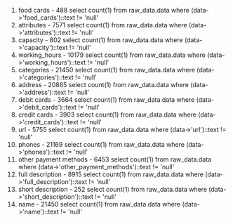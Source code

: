 ﻿1. food cards - 488
   select count(1) from raw_data.data where (data->'food_cards')::text != 'null'
2. attributes - 7571
   select count(1) from raw_data.data where (data->'attributes')::text != 'null'
3. capacity - 802
   select count(1) from raw_data.data where (data->'capacity')::text != 'null'
4. working_hours - 10179
   select count(1) from raw_data.data where (data->'working_hours')::text != 'null'
5. categories - 21450
   select count(1) from raw_data.data where (data->'categories')::text != 'null'
6. address - 20865
   select count(1) from raw_data.data where (data->'address')::text != 'null'
7. debit cards - 3664
   select count(1) from raw_data.data where (data->'debit_cards')::text != 'null'
8. credit cards - 3903
   select count(1) from raw_data.data where (data->'credit_cards')::text != 'null'
9. url - 5755
   select count(1) from raw_data.data where (data->'url')::text != 'null'
10. phones - 21169
    select count(1) from raw_data.data where (data->'phones')::text != 'null'
11. other payment methods - 6453
    select count(1) from raw_data.data where (data->'other_payment_methods')::text != 'null'
12. full description - 8915
    select count(1) from raw_data.data where (data->'full_description')::text != 'null'
13. short description - 252
    select count(1) from raw_data.data where (data->'short_description')::text != 'null'
14. name - 21450
    select count(1) from raw_data.data where (data->'name')::text != 'null'
    